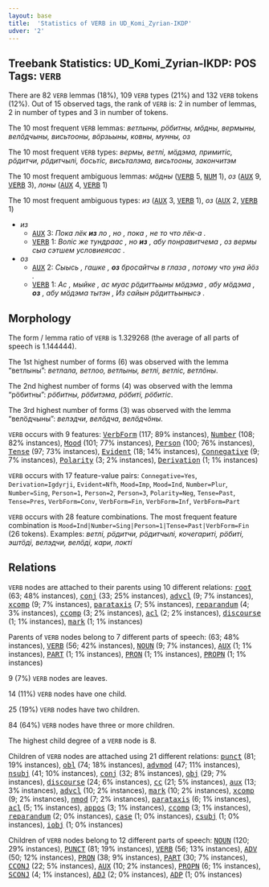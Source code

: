 ```yaml
---
layout: base
title:  'Statistics of VERB in UD_Komi_Zyrian-IKDP'
udver: '2'
---
```


## Treebank Statistics: UD_Komi_Zyrian-IKDP: POS Tags: `VERB`

There are 82 `VERB` lemmas (18%), 109 `VERB` types (21%) and 132 `VERB` tokens (12%).
Out of 15 observed tags, the rank of `VERB` is: 2 in number of lemmas, 2 in number of types and 3 in number of tokens.

The 10 most frequent `VERB` lemmas: <em>ветлыны, рӧбитны, мӧдны, вермыны, велӧдчыны, висьтооны, вӧрзьыны, ковны, мунны, оз</em>

The 10 most frequent `VERB` types:  <em>вермы, ветлі, мӧдэма, примитіс, рӧдитчи, рӧдитчылі, босьтіс, висьталэма, висьтооны, закончитэм</em>

The 10 most frequent ambiguous lemmas: <em>мӧдны</em> (<tt><a href="kpv_ikdp-pos-VERB.html">VERB</a></tt> 5, <tt><a href="kpv_ikdp-pos-NUM.html">NUM</a></tt> 1), <em>оз</em> (<tt><a href="kpv_ikdp-pos-AUX.html">AUX</a></tt> 9, <tt><a href="kpv_ikdp-pos-VERB.html">VERB</a></tt> 3), <em>лоны</em> (<tt><a href="kpv_ikdp-pos-AUX.html">AUX</a></tt> 4, <tt><a href="kpv_ikdp-pos-VERB.html">VERB</a></tt> 1)

The 10 most frequent ambiguous types:  <em>из</em> (<tt><a href="kpv_ikdp-pos-AUX.html">AUX</a></tt> 3, <tt><a href="kpv_ikdp-pos-VERB.html">VERB</a></tt> 1), <em>оз</em> (<tt><a href="kpv_ikdp-pos-AUX.html">AUX</a></tt> 2, <tt><a href="kpv_ikdp-pos-VERB.html">VERB</a></tt> 1)


* <em>из</em>
  * <tt><a href="kpv_ikdp-pos-AUX.html">AUX</a></tt> 3: <em>Пока лёк <b>из</b> ло , но , пока , не то что лёк-а .</em>
  * <tt><a href="kpv_ikdp-pos-VERB.html">VERB</a></tt> 1: <em>Воліс же тундраас , но <b>из</b> , абу понравитчема , оз вермы сыа сэтшем условиеясас .</em>
* <em>оз</em>
  * <tt><a href="kpv_ikdp-pos-AUX.html">AUX</a></tt> 2: <em>Сыысь , гашке , <b>оз</b> бросайтчы в глаза , потому что уна йӧз .</em>
  * <tt><a href="kpv_ikdp-pos-VERB.html">VERB</a></tt> 1: <em>Ас , мыйке , ас муас рӧдиттьыны мӧдэма , абу мӧдэма , <b>оз</b> , абу мӧдэма тытэн , Из сайын рӧдиттьынысэ .</em>

## Morphology

The form / lemma ratio of `VERB` is 1.329268 (the average of all parts of speech is 1.144444).

The 1st highest number of forms (6) was observed with the lemma “ветлыны”: <em>ветлала, ветлоо, ветлыны, ветлі, ветліс, ветлӧны</em>.

The 2nd highest number of forms (4) was observed with the lemma “рӧбитны”: <em>рӧбитны, рӧбитэма, рӧбиті, рӧбитіс</em>.

The 3rd highest number of forms (3) was observed with the lemma “велӧдчыны”: <em>велэдчи, велӧдча, велӧдчӧны</em>.

`VERB` occurs with 9 features: <tt><a href="kpv_ikdp-feat-VerbForm.html">VerbForm</a></tt> (117; 89% instances), <tt><a href="kpv_ikdp-feat-Number.html">Number</a></tt> (108; 82% instances), <tt><a href="kpv_ikdp-feat-Mood.html">Mood</a></tt> (101; 77% instances), <tt><a href="kpv_ikdp-feat-Person.html">Person</a></tt> (100; 76% instances), <tt><a href="kpv_ikdp-feat-Tense.html">Tense</a></tt> (97; 73% instances), <tt><a href="kpv_ikdp-feat-Evident.html">Evident</a></tt> (18; 14% instances), <tt><a href="kpv_ikdp-feat-Connegative.html">Connegative</a></tt> (9; 7% instances), <tt><a href="kpv_ikdp-feat-Polarity.html">Polarity</a></tt> (3; 2% instances), <tt><a href="kpv_ikdp-feat-Derivation.html">Derivation</a></tt> (1; 1% instances)

`VERB` occurs with 17 feature-value pairs: `Connegative=Yes`, `Derivation=Igdyrji`, `Evident=Nfh`, `Mood=Imp`, `Mood=Ind`, `Number=Plur`, `Number=Sing`, `Person=1`, `Person=2`, `Person=3`, `Polarity=Neg`, `Tense=Past`, `Tense=Pres`, `VerbForm=Conv`, `VerbForm=Fin`, `VerbForm=Inf`, `VerbForm=Part`

`VERB` occurs with 28 feature combinations.
The most frequent feature combination is `Mood=Ind|Number=Sing|Person=1|Tense=Past|VerbForm=Fin` (26 tokens).
Examples: <em>ветлі, рӧдитчи, рӧдитчылі, кочегариті, рӧбиті, эштӧді, велэдчи, велӧді, кари, локті</em>


## Relations

`VERB` nodes are attached to their parents using 10 different relations: <tt><a href="kpv_ikdp-dep-root.html">root</a></tt> (63; 48% instances), <tt><a href="kpv_ikdp-dep-conj.html">conj</a></tt> (33; 25% instances), <tt><a href="kpv_ikdp-dep-advcl.html">advcl</a></tt> (9; 7% instances), <tt><a href="kpv_ikdp-dep-xcomp.html">xcomp</a></tt> (9; 7% instances), <tt><a href="kpv_ikdp-dep-parataxis.html">parataxis</a></tt> (7; 5% instances), <tt><a href="kpv_ikdp-dep-reparandum.html">reparandum</a></tt> (4; 3% instances), <tt><a href="kpv_ikdp-dep-ccomp.html">ccomp</a></tt> (3; 2% instances), <tt><a href="kpv_ikdp-dep-acl.html">acl</a></tt> (2; 2% instances), <tt><a href="kpv_ikdp-dep-discourse.html">discourse</a></tt> (1; 1% instances), <tt><a href="kpv_ikdp-dep-mark.html">mark</a></tt> (1; 1% instances)

Parents of `VERB` nodes belong to 7 different parts of speech:  (63; 48% instances), <tt><a href="kpv_ikdp-pos-VERB.html">VERB</a></tt> (56; 42% instances), <tt><a href="kpv_ikdp-pos-NOUN.html">NOUN</a></tt> (9; 7% instances), <tt><a href="kpv_ikdp-pos-AUX.html">AUX</a></tt> (1; 1% instances), <tt><a href="kpv_ikdp-pos-PART.html">PART</a></tt> (1; 1% instances), <tt><a href="kpv_ikdp-pos-PRON.html">PRON</a></tt> (1; 1% instances), <tt><a href="kpv_ikdp-pos-PROPN.html">PROPN</a></tt> (1; 1% instances)

9 (7%) `VERB` nodes are leaves.

14 (11%) `VERB` nodes have one child.

25 (19%) `VERB` nodes have two children.

84 (64%) `VERB` nodes have three or more children.

The highest child degree of a `VERB` node is 8.

Children of `VERB` nodes are attached using 21 different relations: <tt><a href="kpv_ikdp-dep-punct.html">punct</a></tt> (81; 19% instances), <tt><a href="kpv_ikdp-dep-obl.html">obl</a></tt> (74; 18% instances), <tt><a href="kpv_ikdp-dep-advmod.html">advmod</a></tt> (47; 11% instances), <tt><a href="kpv_ikdp-dep-nsubj.html">nsubj</a></tt> (41; 10% instances), <tt><a href="kpv_ikdp-dep-conj.html">conj</a></tt> (32; 8% instances), <tt><a href="kpv_ikdp-dep-obj.html">obj</a></tt> (29; 7% instances), <tt><a href="kpv_ikdp-dep-discourse.html">discourse</a></tt> (24; 6% instances), <tt><a href="kpv_ikdp-dep-cc.html">cc</a></tt> (21; 5% instances), <tt><a href="kpv_ikdp-dep-aux.html">aux</a></tt> (13; 3% instances), <tt><a href="kpv_ikdp-dep-advcl.html">advcl</a></tt> (10; 2% instances), <tt><a href="kpv_ikdp-dep-mark.html">mark</a></tt> (10; 2% instances), <tt><a href="kpv_ikdp-dep-xcomp.html">xcomp</a></tt> (9; 2% instances), <tt><a href="kpv_ikdp-dep-nmod.html">nmod</a></tt> (7; 2% instances), <tt><a href="kpv_ikdp-dep-parataxis.html">parataxis</a></tt> (6; 1% instances), <tt><a href="kpv_ikdp-dep-acl.html">acl</a></tt> (5; 1% instances), <tt><a href="kpv_ikdp-dep-appos.html">appos</a></tt> (3; 1% instances), <tt><a href="kpv_ikdp-dep-ccomp.html">ccomp</a></tt> (3; 1% instances), <tt><a href="kpv_ikdp-dep-reparandum.html">reparandum</a></tt> (2; 0% instances), <tt><a href="kpv_ikdp-dep-case.html">case</a></tt> (1; 0% instances), <tt><a href="kpv_ikdp-dep-csubj.html">csubj</a></tt> (1; 0% instances), <tt><a href="kpv_ikdp-dep-iobj.html">iobj</a></tt> (1; 0% instances)

Children of `VERB` nodes belong to 12 different parts of speech: <tt><a href="kpv_ikdp-pos-NOUN.html">NOUN</a></tt> (120; 29% instances), <tt><a href="kpv_ikdp-pos-PUNCT.html">PUNCT</a></tt> (81; 19% instances), <tt><a href="kpv_ikdp-pos-VERB.html">VERB</a></tt> (56; 13% instances), <tt><a href="kpv_ikdp-pos-ADV.html">ADV</a></tt> (50; 12% instances), <tt><a href="kpv_ikdp-pos-PRON.html">PRON</a></tt> (38; 9% instances), <tt><a href="kpv_ikdp-pos-PART.html">PART</a></tt> (30; 7% instances), <tt><a href="kpv_ikdp-pos-CCONJ.html">CCONJ</a></tt> (22; 5% instances), <tt><a href="kpv_ikdp-pos-AUX.html">AUX</a></tt> (10; 2% instances), <tt><a href="kpv_ikdp-pos-PROPN.html">PROPN</a></tt> (6; 1% instances), <tt><a href="kpv_ikdp-pos-SCONJ.html">SCONJ</a></tt> (4; 1% instances), <tt><a href="kpv_ikdp-pos-ADJ.html">ADJ</a></tt> (2; 0% instances), <tt><a href="kpv_ikdp-pos-ADP.html">ADP</a></tt> (1; 0% instances)

